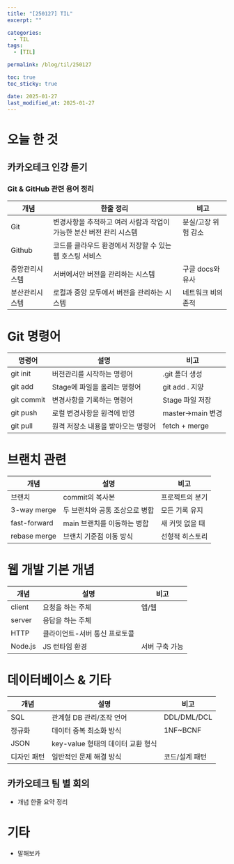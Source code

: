 ```yaml
---
title: "[250127] TIL"
excerpt: ""

categories:
  - TIL
tags:
  - [TIL]

permalink: /blog/til/250127

toc: true
toc_sticky: true

date: 2025-01-27
last_modified_at: 2025-01-27
---
```



# 오늘 한 것

## 카카오테크 인강 듣기
### Git & GitHub 관련 용어 정리

| 개념 | 한줄 정리 | 비고 |
|-----|----------|------|
| Git | 변경사항을 추적하고 여러 사람과 작업이 가능한 분산 버전 관리 시스템 | 분실/고장 위험 감소 |
| Github | 코드를 클라우드 환경에서 저장할 수 있는 웹 호스팅 서비스 | |
| 중앙관리시스템 | 서버에서만 버전을 관리하는 시스템 | 구글 docs와 유사 |
| 분산관리시스템 | 로컬과 중앙 모두에서 버전을 관리하는 시스템 | 네트워크 비의존적 |

# Git 명령어

| 명령어 | 설명 | 비고 |
|-------|------|------|
| git init | 버전관리를 시작하는 명령어 | .git 폴더 생성 |
| git add | Stage에 파일을 올리는 명령어 | git add . 지양 |
| git commit | 변경사항을 기록하는 명령어 | Stage 파일 저장 |
| git push | 로컬 변경사항을 원격에 반영 | master→main 변경 |
| git pull | 원격 저장소 내용을 받아오는 명령어 | fetch + merge |

# 브랜치 관련

| 개념 | 설명 | 비고 |
|-----|------|------|
| 브랜치 | commit의 복사본 | 프로젝트의 분기 |
| 3-way merge | 두 브랜치와 공통 조상으로 병합 | 모든 기록 유지 |
| fast-forward | main 브랜치를 이동하는 병합 | 새 커밋 없을 때 |
| rebase merge | 브랜치 기준점 이동 방식 | 선형적 히스토리 |

# 웹 개발 기본 개념

| 개념 | 설명 | 비고 |
|-----|------|------|
| client | 요청을 하는 주체 | 앱/웹 |
| server | 응답을 하는 주체 | |
| HTTP | 클라이언트-서버 통신 프로토콜 | |
| Node.js | JS 런타임 환경 | 서버 구축 가능 |

# 데이터베이스 & 기타

| 개념 | 설명 | 비고 |
|-----|------|------|
| SQL | 관계형 DB 관리/조작 언어 | DDL/DML/DCL |
| 정규화 | 데이터 중복 최소화 방식 | 1NF~BCNF |
| JSON | key-value 형태의 데이터 교환 형식 | |
| 디자인 패턴 | 일반적인 문제 해결 방식 | 코드/설계 패턴 |

## 카카오테크 팀 별 회의 
- 개념 한줄 요약 정리


# 기타
- 말해보카
